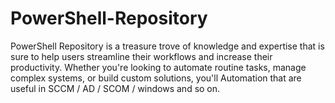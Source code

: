 # PowerShell-Repository
 PowerShell Repository is a treasure trove of knowledge and expertise that is sure to help users streamline their workflows and increase their productivity. Whether you're looking to automate routine tasks, manage complex systems, or build custom solutions, you'll Automation that are useful in SCCM / AD / SCOM / windows and so on.
